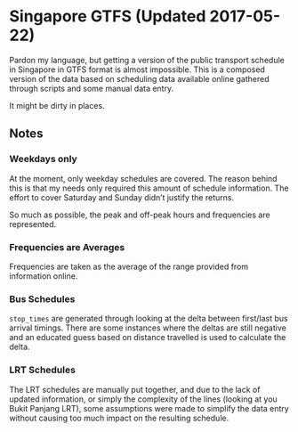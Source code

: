 # Singapore GTFS (Updated 2017-05-22)

Pardon my language, but getting a version of the public transport schedule in Singapore in GTFS format is almost impossible. This is a composed version of the data based on scheduling data available online gathered through scripts and some manual data entry.

It might be dirty in places.

## Notes

### Weekdays only

At the moment, only weekday schedules are covered. The reason behind this is that my needs only required this amount of schedule information. The effort to cover Saturday and Sunday didn’t justify the returns.

So much as possible, the peak and off-peak hours and frequencies are represented.

### Frequencies are Averages

Frequencies are taken as the average of the range provided from information online.

### Bus Schedules

`stop_times` are generated through looking at the delta between first/last bus arrival timings. There are some instances where the deltas are still negative and an educated guess based on distance travelled is used to calculate the delta.

### LRT Schedules

The LRT schedules are manually put together, and due to the lack of updated information, or simply the complexity of the lines (looking at you Bukit Panjang LRT), some assumptions were made to simplify the data entry without causing too much impact on the resulting schedule.
